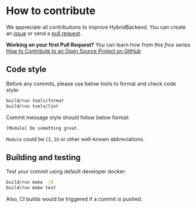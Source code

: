 # How to contribute

We appreciate all contributions to improve HybridBackend. You can create an
[issue](https://github.com/alibaba/HybridBackend/issues) or send a
[pull request](https://github.com/alibaba/HybridBackend/pulls).

**Working on your first Pull Request?** You can learn how from this *free*
series [How to Contribute to an Open Source Project on GitHub](https://kcd.im/pull-request)

## Code style

Before any commits, please use below tools to format and check code style:

```bash
build/run tools/format
build/run tools/lint
```

Commit message style should follow below format:

```text
[Module] Do something great.
```

`Module` could be `CI`, `IO` or other well-known abbreviations.

## Building and testing

Test your commit using default developer docker:

```bash
build/run make -j8
build/run make test
```

Also, CI builds would be triggered if a commit is pushed.
